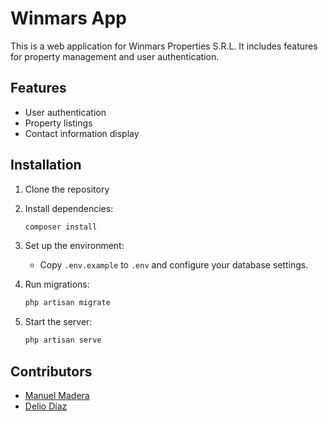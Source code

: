 # Winmars App

This is a web application for Winmars Properties S.R.L. It includes features for property management and user authentication.

## Features

-   User authentication
-   Property listings
-   Contact information display

## Installation

1. Clone the repository

2. Install dependencies:
    ```bash
    composer install
    ```
3. Set up the environment:

    - Copy `.env.example` to `.env` and configure your database settings.

4. Run migrations:
    ```bash
    php artisan migrate
    ```
5. Start the server:
    ```bash
    php artisan serve
    ```

## Contributors

-   [Manuel Madera](https://github.com/Manu0620)
-   [Delio Díaz](https://github.com/yubior0716)
